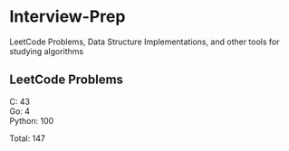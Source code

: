 # Interview-Prep
LeetCode Problems, Data Structure Implementations, and other tools for studying algorithms

## LeetCode Problems
C:      43<br/>
Go:     4<br/>
Python: 100<br/>

Total:  147
